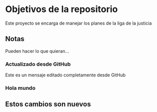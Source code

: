 # Objetivos de la repositorio

Este proyecto se encarga de manejar los planes de la liga de la justicia

## Notas
Pueden hacer lo que quieran...

### Actualizado desde GitHub
Este es un mensaje editado completamente desde GitHub

### Hola mundo

## Estos cambios son nuevos
